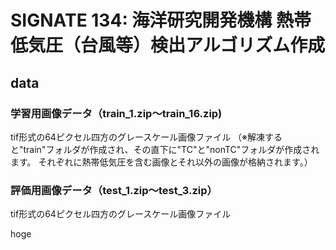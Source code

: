 # SIGNATE 134: 海洋研究開発機構 熱帯低気圧（台風等）検出アルゴリズム作成

## data
### 学習用画像データ（train_1.zip～train_16.zip)
tif形式の64ピクセル四方のグレースケール画像ファイル （※解凍すると"train"フォルダが作成され、その直下に"TC"と"nonTC"フォルダが作成されます。 それぞれに熱帯低気圧を含む画像とそれ以外の画像が格納されます。）

### 評価用画像データ（test_1.zip～test_3.zip）
tif形式の64ピクセル四方のグレースケール画像ファイル

hoge
